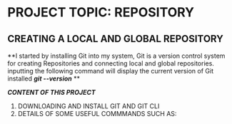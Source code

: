 
# PROJECT TOPIC: REPOSITORY
## CREATING A LOCAL AND GLOBAL REPOSITORY

**I started by installing Git into my system, Git is a version control system for creating Repositories and connecting local and global repositories. 
inputting the following command will display the current version of Git installed *__git --version__* **

*__CONTENT OF THIS PROJECT__*
1. DOWNLOADING AND INSTALL GIT AND GIT CLI
2. DETAILS OF SOME USEFUL COMMMANDS SUCH AS:



   
   
   
   
   

   
   
   

   
   
   
   



